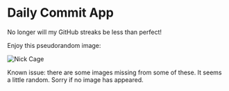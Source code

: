 Daily Commit App
================
No longer will my GitHub streaks be less than perfect!

Enjoy this pseudorandom image:

![Nick Cage](http://www.placecage.com/700/300 "Nick Cage")

Known issue: there are some images missing from some of these. It seems a little random. Sorry if no image has appeared.